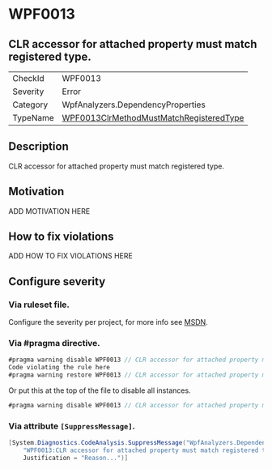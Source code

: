 # WPF0013
## CLR accessor for attached property must match registered type.

<!-- start generated table -->
<table>
<tr>
  <td>CheckId</td>
  <td>WPF0013</td>
</tr>
<tr>
  <td>Severity</td>
  <td>Error</td>
</tr>
<tr>
  <td>Category</td>
  <td>WpfAnalyzers.DependencyProperties</td>
</tr>
<tr>
  <td>TypeName</td>
  <td><a href="https://github.com/DotNetAnalyzers/WpfAnalyzers/blob/master/WpfAnalyzers.Analyzers/DependencyProperties/WPF0013ClrMethodMustMatchRegisteredType.cs">WPF0013ClrMethodMustMatchRegisteredType</a></td>
</tr>
</table>
<!-- end generated table -->

## Description

CLR accessor for attached property must match registered type.

## Motivation

ADD MOTIVATION HERE

## How to fix violations

ADD HOW TO FIX VIOLATIONS HERE

<!-- start generated config severity -->
## Configure severity

### Via ruleset file.

Configure the severity per project, for more info see [MSDN](https://msdn.microsoft.com/en-us/library/dd264949.aspx).

### Via #pragma directive.
```C#
#pragma warning disable WPF0013 // CLR accessor for attached property must match registered type.
Code violating the rule here
#pragma warning restore WPF0013 // CLR accessor for attached property must match registered type.
```

Or put this at the top of the file to disable all instances.
```C#
#pragma warning disable WPF0013 // CLR accessor for attached property must match registered type.
```

### Via attribute `[SuppressMessage]`.

```C#
[System.Diagnostics.CodeAnalysis.SuppressMessage("WpfAnalyzers.DependencyProperties", 
    "WPF0013:CLR accessor for attached property must match registered type.", 
    Justification = "Reason...")]
```
<!-- end generated config severity -->